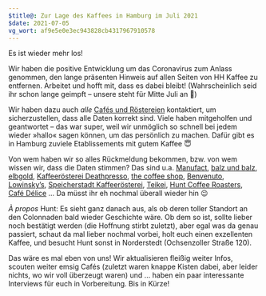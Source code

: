 ```yaml
---
$title@: Zur Lage des Kaffees in Hamburg im Juli 2021
$date: 2021-07-05
vg_wort: af9e5e0e3ec943828cb4317967910578
---
```


Es ist wieder mehr los!

Wir haben die positive Entwicklung um das Coronavirus zum Anlass genommen, den lange präsenten Hinweis auf allen Seiten von HH Kaffee zu entfernen. Arbeitet und hofft mit, dass es dabei bleibt! (Wahrscheinlich seid ihr schon lange geimpft – unsere steht für Mitte Juli an&nbsp;💪)

Wir haben dazu auch _alle_ [Cafés und Röstereien]([url('/content/pages/cafes.md')]) kontaktiert, um sicherzustellen, dass alle Daten korrekt sind. Viele haben mitgeholfen und geantwortet – das war super, weil wir unmöglich so schnell bei jedem wieder »hallo« sagen können, um das persönlich zu machen. Dafür gibt es in Hamburg zuviele Etablissements mit gutem Kaffee&nbsp;😇

Von wem haben wir so alles Rückmeldung bekommen, bzw. von wem wissen wir, dass die Daten stimmen? Das sind u.a. [Manufact]([url('/content/cafes/manufact.md')]), [balz und balz]([url('/content/cafes/balz-und-balz.md')]), [elbgold]([url('/content/cafes/elbgold.md')]), [Kaffeerösterei Deathpresso]([url('/content/cafes/kaffeeroesterei-deathpresso.md')]), [the coffee shop]([url('/content/cafes/the-coffee-shop.md')]), [Benvenuto]([url('/content/cafes/benvenuto.md')]), [Lowinsky’s]([url('/content/cafes/lowinskys.md')]), [Speicherstadt Kaffeerösterei]([url('/content/cafes/speicherstadt-kaffeeroesterei.md')]), [Teikei]([url('/content/cafes/teikei.md')]), [Hunt Coffee Roasters]([url('/content/cafes/hunt.md')]), [Café Délice]([url('/content/cafes/cafe-delice.md')])&nbsp;… Da müsst ihr eh nochmal überall wieder hin&nbsp;😉

_À propos_ Hunt: Es sieht ganz danach aus, als ob deren toller Standort an den Colonnaden bald wieder Geschichte wäre. Ob dem so ist, sollte lieber noch bestätigt werden (die Hoffnung stirbt zuletzt), aber egal was da genau passiert, schaut da mal lieber nochmal vorbei, holt euch einen exzellenten Kaffee, und besucht Hunt sonst in Norderstedt (Ochsenzoller Straße 120).

Das wäre es mal eben von uns! Wir aktualisieren fleißig weiter Infos, scouten weiter emsig Cafés (zuletzt waren knappe Kisten dabei, aber leider nichts, wo wir voll überzeugt waren) und&nbsp;… haben ein paar interessante Interviews für euch in Vorbereitung. Bis in Kürze!